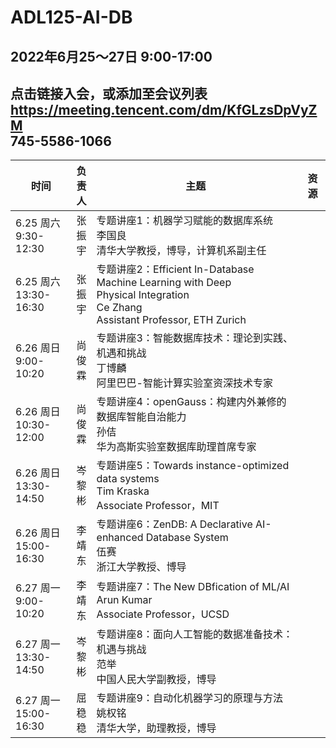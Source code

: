 # ADL125-AI-DB

## 2022年6月25～27日 9:00-17:00
## 点击链接入会，或添加至会议列表<br>https://meeting.tencent.com/dm/KfGLzsDpVyZM<br>745-5586-1066

| 时间| 负<br>责<br>人 | 主题                                                         | 资源 |
| --------- | ------ | ------------------------------------------------------------ | ---- |
| 6.25&nbsp;周六<br>9:30-12:30 |  张<br>振<br>宇  | 专题讲座1：机器学习赋能的数据库系统<br>李国良<br> 清华大学教授，博导，计算机系副主任     |      |
| 6.25&nbsp;周六<br>13:30-16:30 | 张<br>振<br>宇 | 专题讲座2：Efficient In-Database Machine Learning with Deep<br> Physical Integration<br>Ce Zhang <br>Assistant Professor, ETH Zurich  |      |
| 6.26&nbsp;周日<br> 9:00-10:20 | 尚<br>俊<br>霖 | 专题讲座3：智能数据库技术：理论到实践、机遇和挑战<br>丁博麟  <br>阿里巴巴-智能计算实验室资深技术专家  |      |
| 6.26&nbsp;周日<br> 10:30-12:00 | 尚<br>俊<br>霖 | 专题讲座4：openGauss：构建内外兼修的数据库智能自治能力<br>孙佶  <br>华为高斯实验室数据库助理首席专家  |      |
| 6.26&nbsp;周日<br> 13:30-14:50 | 岑<br>黎<br>彬 | 专题讲座5：Towards instance-optimized data systems<br>Tim Kraska  <br>Associate Professor，MIT  |      |
| 6.26&nbsp;周日<br> 15:00-16:30 | 李<br>靖<br>东 | 专题讲座6：ZenDB: A Declarative AI-enhanced Database System <br>伍赛  <br> 浙江大学教授、博导  |      |
| 6.27&nbsp;周一<br> 9:00-10:20 | 李<br>靖<br>东 | 专题讲座7：The New DBfication of ML/AI<br>Arun Kumar  <br>Associate Professor，UCSD  |      |
| 6.27&nbsp;周一<br> 13:30-14:50 | 岑<br>黎<br>彬 | 专题讲座8：面向人工智能的数据准备技术：机遇与挑战<br>范举  <br>中国人民大学副教授，博导  |      |
| 6.27&nbsp;周一<br> 15:00-16:30 | 屈<br>稳<br>稳 | 专题讲座9：自动化机器学习的原理与方法<br>姚权铭  <br>清华大学，助理教授，博导  |      |
